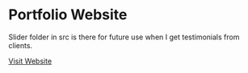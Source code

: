 # Portfolio Website

Slider folder in src is there for future use when I get testimonials from clients.

[Visit Website](https://jay906.netlify.app/)
